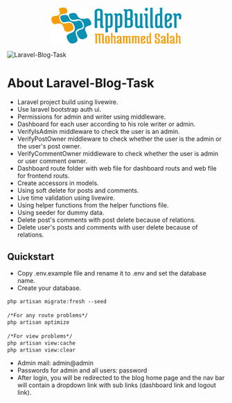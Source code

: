
<p align="center"><img src="logo.svg" width="300" alt="logo"></p>

![Laravel-Blog-Task](https://user-images.githubusercontent.com/109177230/212639817-4e4c4bb5-16d3-4106-ad6f-4a05752d1df1.png)



# About Laravel-Blog-Task


- Laravel project build using livewire.
- Use laravel bootstrap auth ui.
- Permissions for admin and writer using middleware.
- Dashboard for each user according to his role writer or admin.
- VerifyIsAdmin middleware to check the user is an admin.
- VerifyPostOwner middleware to check whether the user is the admin or the user's post owner.
- VerifyCommentOwner middleware to check whether the user is admin or user comment owner.
- Dashboard route folder with web file for dashboard routs and web file for frontend routs.
- Create accessors in models.
- Using soft delete for posts and comments.
- Live time validation using livewire.
- Using helper functions from the helper functions file.
- Using seeder for dummy data.
- Delete post's comments with post delete because of relations.
- Delete user's posts and comments with user delete because of relations.


## Quickstart

- Copy .env.example file and rename it to .env and set the database name.
- Create your database.

````
php artisan migrate:fresh --seed

/*For any route problems*/
php artisan optimize

/*For view problems*/
php artisan view:cache
php artisan view:clear

````

- Admin mail:  admin@admin
- Passwords for admin and all users:  password
- After login, you will be redirected to the blog home page and the nav bar will contain a dropdown link with sub links (dashboard link and logout link).






